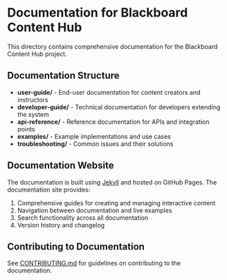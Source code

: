 # Documentation for Blackboard Content Hub

This directory contains comprehensive documentation for the Blackboard Content Hub project.

## Documentation Structure

- **user-guide/** - End-user documentation for content creators and instructors
- **developer-guide/** - Technical documentation for developers extending the system
- **api-reference/** - Reference documentation for APIs and integration points
- **examples/** - Example implementations and use cases
- **troubleshooting/** - Common issues and their solutions

## Documentation Website

The documentation is built using [Jekyll](https://jekyllrb.com/) and hosted on GitHub Pages. The documentation site provides:

1. Comprehensive guides for creating and managing interactive content
2. Navigation between documentation and live examples
3. Search functionality across all documentation
4. Version history and changelog

## Contributing to Documentation

See [CONTRIBUTING.md](./CONTRIBUTING.md) for guidelines on contributing to the documentation.